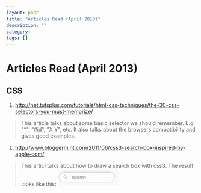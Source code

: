 ```yaml
---
layout: post
title: "Articles Read (April 2013)"
description: ""
category: 
tags: []
---
```

# Articles Read (April 2013)

## CSS
1. http://net.tutsplus.com/tutorials/html-css-techniques/the-30-css-selectors-you-must-memorize/
> This article talks about some basic selector we should remember. E.g. "\*", "#id", "X Y", etc. It also talks about the browsers compatibility and gives good examples.

1. http://www.bloggermint.com/2011/06/css3-search-box-inspired-by-apple-com/
> This articl talks about how to draw a search box with css3. The result looks like this:
> ![Alt text](/images/search-box.png)